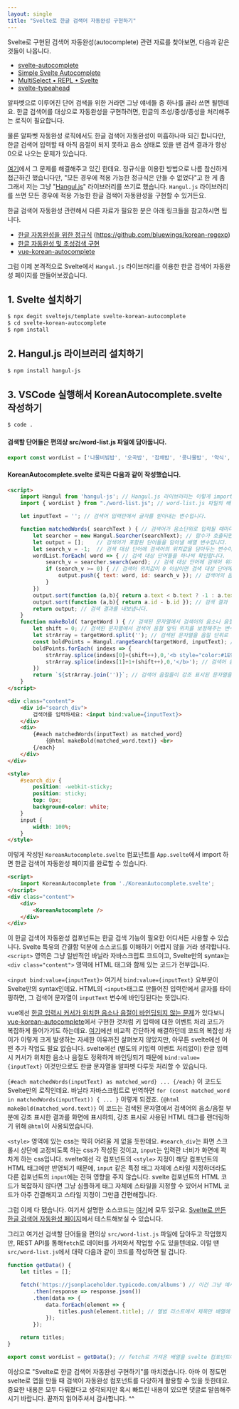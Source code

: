 ```yaml
---
layout: single
title: "Svelte로 한글 검색어 자동완성 구현하기"
---
```

Svelte로 구현된 검색어 자동완성(autocomplete) 관련 자료를 찾아보면, 다음과 같은 것들이 나옵니다.
- <a href="https://github.com/elcobvg/svelte-autocomplete" target="_blank">svelte-autocomplete</a>
- <a href="https://github.com/pstanoev/simple-svelte-autocomplete" target="_blank">Simple Svelte Autocomplete</a>
- <a href="https://svelte.dev/repl/c7094fb1004b440482d2a88f4d1d7ef5?version=3.14.0" target="_blank">MultiSelect • REPL • Svelte</a>
- <a href="https://metonym.github.io/svelte-typeahead/" target="_blank">svelte-typeahead</a>

알파벳으로 이루어진 단어 검색을 위한 거라면 그냥 얘네들 중 하나를 골라 쓰면 될텐데요. 한글 검색어를 대상으로 자동완성을 구현하려면, 한글의 초성/중성/종성을 처리해주는 로직이 필요합니다.

물론 알파벳 자동완성 로직에서도 한글 검색어 자동완성이 미흡하나마 되긴 합니다만, 한글 검색어 입력할 때 아직 음절이 되지 못하고 음소 상태로 있을 땐 검색 결과가 항상 0으로 나오는 문제가 있습니다.

<a href="https://bluewings.github.io/unobstructed-hangul-regular-expression/" target="_blank">여기</a>에서 그 문제를 해결해주고 있긴 한데요. 정규식을 이용한 방법으로 나름 참신하게 접근하긴 했습니다만, "모든 경우에 적용 가능한 정규식은 만들 수 없었다"고 한 게 좀 그래서 저는 그냥 "<a href="https://github.com/e-/Hangul.js" target="_blank">Hangul.js</a>" 라이브러리를 쓰기로 했습니다. `Hangul.js` 라이브러리를 쓰면 모든 경우에 적용 가능한 한글 검색어 자동완성을 구현할 수 있거든요.

한글 검색어 자동완성 관련해서 다른 자료가 필요한 분은 아래 링크들을 참고하시면 됩니다.
- <a href="https://bluewings.github.io/unobstructed-hangul-regular-expression/" target="_blank">한글 자동완성을 위한 정규식</a> (<a href="https://github.com/bluewings/korean-regexp" target="_blank">https://github.com/bluewings/korean-regexp</a>)
- <a href="https://github.com/ryuken73/node_chosung_search" target="_blank">한글 자동완성 및 초성검색 구현</a>
- <a href="https://github.com/whdckszxxx/vue-korean-autocomplete" target="_blank">vue-korean-autocomplete</a>

그럼 이제 본격적으로 Svelte에서 `Hangul.js` 라이브러리를 이용한 한글 검색어 자동완성 페이지를 만들어보겠습니다.

## 1. Svelte 설치하기
```bash
$ npx degit sveltejs/template svelte-korean-autocomplete
$ cd svelte-korean-autocomplete
$ npm install
```

## 2. Hangul.js 라이브러리 설치하기
```bash
$ npm install hangul-js
```

## 3. VSCode 실행해서 KoreanAutocomplete.svelte 작성하기
```bash
$ code .
```
#### 검색할 단어들은 편의상 src/word-list.js 파일에 담아둡니다.
```javascript
export const wordList = ['나물비빔밥', '오곡밥', '잡채밥', '콩나물밥', '약식', ...];
```

#### KoreanAutocomplete.svelte 로직은 다음과 같이 작성했습니다.
```html
<script>
    import Hangul from 'hangul-js'; // Hangul.js 라이브러리는 이렇게 import하면 됩니다.
    import { wordList } from "./word-list.js"; // word-list.js 파일의 배열변수 wordList도 이렇게 import합니다.

    let inputText = ''; // 검색어 입력란에서 글자를 받아내는 변수입니다.

    function matchedWords( searchText ) { // 검색어가 음소단위로 입력될 때마다 호출되는 함수입니다.
        let searcher = new Hangul.Searcher(searchText); // 함수가 호출되면 일단 검색어 문자열을 음소단위로 분리해놓습니다.
        let output = [];    // 검색어가 포함된 단어들을 담아낼 배열 변수입니다.
        let search_v = -1;  // 검색 대상 단어에 검색어의 위치값을 담아두는 변수이며, default -1은 검색어가 포함되어 있지 않다는 의미입니다.
        wordList.forEach( word => { // 검색 대상 단어들을 하나씩 확인합니다.
            search_v = searcher.search(word); // 검색 대상 단어에 검색어 위치값을 받아냅니다.
            if (search_v >= 0) { // 검색어 위치값이 0 이상이면 검색 대상 단어에 검색어의 음소나 음절이 존재한다는 의미입니다.
                output.push({ text: word, id: search_v }); // 검색어의 음소나 음절이 포함된 단어를 검색 결과 배열에 담습니다. 검색어 위치값도 챙깁니다.
            }
        })
        output.sort(function (a,b){ return a.text < b.text ? -1 : a.text > b.text ? 1 : 0; }); // 검색어의 음소나 음절이 포함된 단어들을 일단 가나다 순으로 정렬합니다.
        output.sort(function (a,b){ return a.id - b.id }); // 검색 결과 단어들을 검색어 위치값 순으로 정렬합니다. 이렇게 해야 검색어의 음소에 가장 가까운 단어가 최상단에 배치됩니다.
        return output; // 검색 결과를 내보냅니다.
    }
    function makeBold( targetWord ) { // 검색된 문자열에서 검색어의 음소나 음절이 포함된 부분에 강조 표시하는 함수입니다.
        let shift = 0; // 검색된 문자열에서 검색어 음절 앞뒤 위치를 보정해주는 변수입니다.
        let strArray = targetWord.split(''); // 검색된 문자열을 음절 단위로 나누어 배열에 담습니다.
        const boldPoints = Hangul.rangeSearch(targetWord, inputText); // 검색된 문자열에서 검색어 음절의 앞뒤 위치값들을 배열에 담습니다.
        boldPoints.forEach( indexs => {
            strArray.splice(indexs[0]+(shift++),0,'<b style="color:#1E94FC;">'); // 검색어 음절 앞에 강조 표시를 위한 HTML 태그를 삽입합니다.
            strArray.splice(indexs[1]+1+(shift++),0,'</b>'); // 검색어 음절 뒤에 강조 표시 종료 태그를 삽입합니다.
        })
        return `${strArray.join('')}`; // 검색어 음절들이 강조 표시된 문자열을 String으로 변환해서 내보냅니다.
    }
</script>

<div class="content">
    <div id="search_div">
        검색어를 입력하세요: <input bind:value={inputText}>
    </div>
    <div>
        {#each matchedWords(inputText) as matched_word}
            {@html makeBold(matched_word.text)} <br>
        {/each}
    </div>
</div>

<style>
    #search_div {
        position: -webkit-sticky;
        position: sticky;
        top: 0px;
        background-color: white;
    }
    input {
        width: 100%;
    }
</style>
```

이렇게 작성된 `KoreanAutocomplete.svelte` 컴포넌트를 `App.svelte`에서 import 하면 한글 검색어 자동완성 페이지를 완료할 수 있습니다.
```html
<script>
	import KoreanAutocomplete from './KoreanAutocomplete.svelte';
</script>
<div class="content">
	<div>
		<KoreanAutocomplete />
	</div>
</div>
```

이 한글 검색어 자동완성 컴포넌트는 한글 검색 기능이 필요한 어디서든 사용할 수 있습니다. Svelte 특유의 간결함 덕분에 소스코드를 이해하기 어렵지 않을 거라 생각합니다. `<script>` 영역은 그냥 일반적인 바닐라 자바스크립트 코드이고, Svelte만의 syntax는 `<div class="content">` 영역에 HTML 태그와 함께 있는 코드가 전부입니다. 

`<input bind:value={inputText}>` 여기서 `bind:value={inputText}` 요부분이 Svelte만의 syntax인데요. HTML의 `<input>`태그로 만들어진 입력란에서 글자를 타이핑하면, 그 검색어 문자열이 `inputText` 변수에 바인딩된다는 뜻입니다.

vue에선 <a href="https://webruden.tistory.com/485" target="_blank">한글 입력시 커서가 위치한 음소나 음절이 바인딩되지 않는 문제</a>가 있다보니 <a href="https://github.com/whdckszxxx/vue-korean-autocomplete" target="_blank">vue-korean-autocomplete</a>에서 구현한 것처럼 키 입력에 대한 이벤트 처리 코드가 복잡하게 들어가기도 하는데요. <a href="https://webruden.tistory.com/485" target="_blank">여기</a>에선 비교적 간단하게 해결하던데 코드의 복잡성 차이가 이렇게 크게 발생하는 자세한 이유까진 살펴보지 않았지만, 아무튼 svelte에선 어떤 추가 작업도 필요 없습니다. svelte에선 (별도의 키입력 이벤트 처리없이) 한글 입력시 커서가 위치한 음소나 음절도 정확하게 바인딩되기 때문에 `bind:value={inputText}` 이것만으로도 한글 문자열을 알파벳 다루듯 처리할 수 있습니다.

`{#each matchedWords(inputText) as matched_word} ... {/each}` 이 코드도 Svelte만의 로직인데요. 바닐라 자바스크립트로 번역하면 `for (const matched_word in matchedWords(inputText)) { ... }` 이렇게 되겠죠. `{@html makeBold(matched_word.text)}` 이 코드는 검색된 문자열에서 검색어의 음소/음절 부분에 강조 표시한 결과를 화면에 표시하되, 강조 표시로 사용된 HTML 태그를 랜더링하기 위해 `@html`이 사용되었습니다.

`<style>` 영역에 있는 css는 딱히 어려울 게 없을 듯한데요. `#search_div`는 화면 스크롤시 상단에 고정되도록 하는 css가 작성된 것이고, `input`는 입력란 너비가 화면에 꽉 차게 하는 css입니다. svelte에선 각 컴포넌트의 `<style>` 지정이 해당 컴포넌트의 HTML 태그에만 반영되기 때문에, `input` 같은 특정 태그 자체에 스타일 지정하더라도 다른 컴포넌트의 `input`에는 전혀 영향을 주지 않습니다. svelte 컴포넌트의 HTML 코드가 복잡하지 않다면 그냥 심플하게 태그 자체에 스타일을 지정할 수 있어서 HTML 코드가 아주 간결해지고 스타일 지정이 그만큼 간편해집니다.

그럼 이제 다 됐습니다. 여기서 설명한 소스코드는 <a href="https://github.com/lee-eung/svelte-korean-autocomplete" target="_blank">여기</a>에 모두 있구요. <a href="https://lee-eung.github.io/svelte/korean-autocomp/" target="_blank">Svelte로 만든 한글 검색어 자동완성 페이지</a>에서 테스트해보실 수 있습니다.

그리고 여기선 검색할 단어들을 편의상 `src/word-list.js` 파일에 담아두고 작업했지만, REST API를 통해`fetch`로 데이터를 가져와서 작업할 수도 있을텐데요. 이럴 땐 `src/word-list.js`에서 대략 다음과 같이 코드를 작성하면 될 겁니다.

```javascript
function getData() {
    let titles = [];

    fetch('https://jsonplaceholder.typicode.com/albums') // 이건 그냥 예시로 사용한 free online REST API입니다. 여기선 앨범 리스트(fake data)를 가져옵니다.
        .then(response => response.json())
        .then(data => {
            data.forEach(element => {
                titles.push(element.title); // 앨범 리스트에서 제목만 배열에 담습니다.
            });
        });

    return titles;
}

export const wordList = getData(); // fetch로 가져온 배열을 svelte 컴포넌트에서 쓸 수 있게 export 처리합니다.
```

이상으로 "Svelte로 한글 검색어 자동완성 구현하기"를 마치겠습니다. 아마 이 정도면 svelte로 앱을 만들 때 검색어 자동완성 컴포넌트를 다양하게 활용할 수 있을 듯한데요. 중요한 내용은 모두 다뤄졌다고 생각되지만 혹시 빠트린 내용이 있으면 댓글로 말씀해주시기 바랍니다. 끝까지 읽어주셔서 감사합니다. ^^
